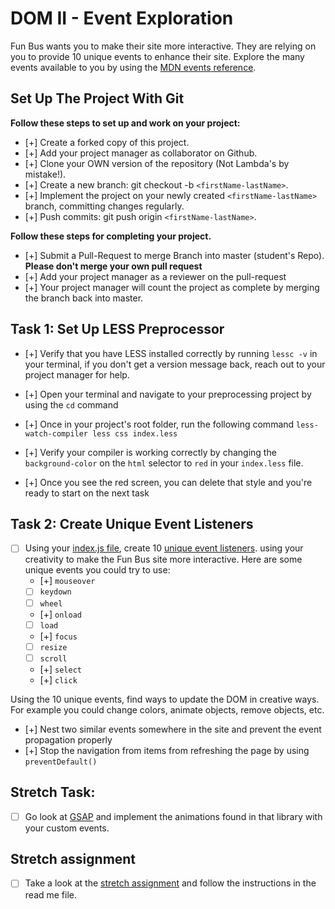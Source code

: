 # DOM II - Event Exploration

Fun Bus wants you to make their site more interactive. They are relying on you to provide 10 unique events to enhance their site. Explore the many events available to you by using the [MDN events reference](https://developer.mozilla.org/en-US/docs/Web/Events).

## Set Up The Project With Git

**Follow these steps to set up and work on your project:**

* [+] Create a forked copy of this project.
* [+] Add your project manager as collaborator on Github.
* [+] Clone your OWN version of the repository (Not Lambda's by mistake!).
* [+] Create a new branch: git checkout -b `<firstName-lastName>`.
* [+] Implement the project on your newly created `<firstName-lastName>` branch, committing changes regularly.
* [+] Push commits: git push origin `<firstName-lastName>`.

**Follow these steps for completing your project.**

* [+] Submit a Pull-Request to merge <firstName-lastName> Branch into master (student's  Repo). **Please don't merge your own pull request**
* [+] Add your project manager as a reviewer on the pull-request
* [+] Your project manager will count the project as complete by merging the branch back into master.

## Task 1: Set Up LESS Preprocessor

* [+] Verify that you have LESS installed correctly by running `lessc -v` in your terminal, if you don't get a version message back, reach out to your project manager for help.

* [+] Open your terminal and navigate to your preprocessing project by using the `cd` command

* [+] Once in your project's root folder, run the following command `less-watch-compiler less css index.less`

* [+] Verify your compiler is working correctly by changing the `background-color` on the `html` selector to `red` in your `index.less` file.

* [+] Once you see the red screen, you can delete that style and you're ready to start on the next task

## Task 2: Create Unique Event Listeners

* [ ] Using your [index.js file](js/index.js), create 10 [unique event listeners](https://developer.mozilla.org/en-US/docs/Web/Events). using your creativity to make the Fun Bus site more interactive.  Here are some unique events you could try to use:
	* [+] `mouseover`
	* [ ] `keydown`
	* [ ] `wheel`
	* [+] `onload`
	* [ ] `load`
	* [+] `focus`
	* [ ] `resize`
	* [ ] `scroll`
	* [+] `select`
	* [+] `click`

Using the 10 unique events, find ways to update the DOM in creative ways. For example you could change colors, animate objects, remove objects, etc.

* [+] Nest two similar events somewhere in the site and prevent the event propagation properly
* [+] Stop the navigation from items from refreshing the page by using `preventDefault()`

## Stretch Task:

* [ ] Go look at [GSAP](https://greensock.com/) and implement the animations found in that library with your custom events.

## Stretch assignment

* [ ] Take a look at the [stretch assignment](stretch-assignment) and follow the instructions in the read me file.